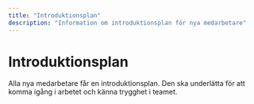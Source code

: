 ```yaml
---
title: "Introduktionsplan"
description: "Information om introduktionsplan för nya medarbetare"
---
```


# Introduktionsplan

Alla nya medarbetare får en introduktionsplan. Den ska underlätta för att komma igång i arbetet och känna trygghet i teamet.